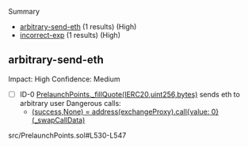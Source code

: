 Summary
 - [arbitrary-send-eth](#arbitrary-send-eth) (1 results) (High)
 - [incorrect-exp](#incorrect-exp) (1 results) (High)
## arbitrary-send-eth
Impact: High
Confidence: Medium
 - [ ] ID-0
[PrelaunchPoints._fillQuote(IERC20,uint256,bytes)](src/PrelaunchPoints.sol#L530-L547) sends eth to arbitrary user
	Dangerous calls:
	- [(success,None) = address(exchangeProxy).call{value: 0}(_swapCallData)](src/PrelaunchPoints.sol#L538)

src/PrelaunchPoints.sol#L530-L547



